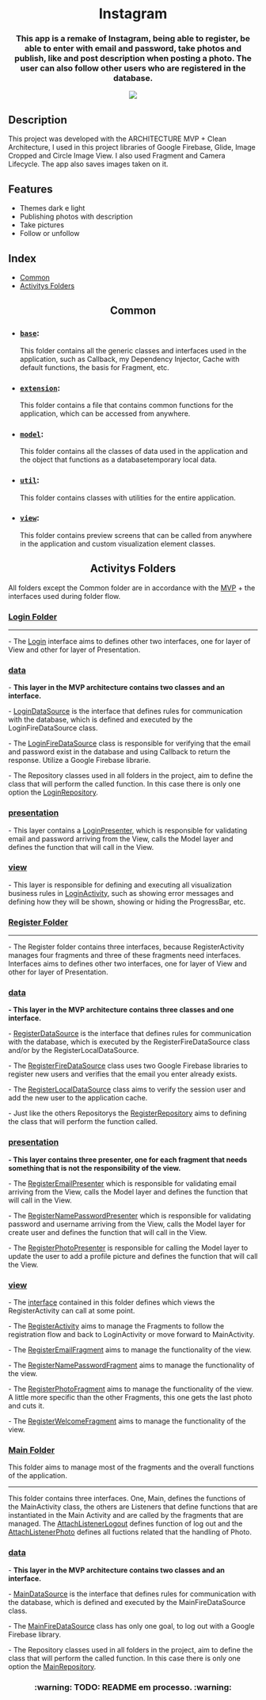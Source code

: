 <h1 align="center">Instagram</h1>
<h3 align="center">This app is a remake of Instagram, being able to register, be able to enter with email and password, take photos and publish, like and post description when posting a photo. The user can also follow other users who are registered in the database.</h3>

<div align="center">
    <img src="https://img.shields.io/static/v1?label=liscence&message=MIT&color=blue&style=flat">
</div>

## Description
<p>This project was developed with the ARCHITECTURE MVP + Clean Architecture, I used in this project libraries of Google Firebase, Glide, Image Cropped and Circle Image View. I also used Fragment and Camera Lifecycle. The app also saves images taken on it.</p>

## Features

- Themes dark e light
- Publishing photos with description
- Take pictures
- Follow or unfollow

## Index

<!--ts-->
* [Common](#common)
* [Activitys Folders](#activitys-folders)
<!--te-->

<article id="common">
    <h2 align="center">Common</h2>

- ### [`base`](https://github.com/BHM871/Instagram/tree/master/app/src/main/java/co/tiagoaguiar/course/instagram/common/base): 
    This folder contains all the generic classes and interfaces used in the application, such as Callback, my Dependency Injector, Cache with default functions, the basis for Fragment, etc.

- ### [`extension`](https://github.com/BHM871/Instagram/tree/master/app/src/main/java/co/tiagoaguiar/course/instagram/common/extension):
    This folder contains a file that contains common functions for the application, which can be accessed from anywhere.

- ### [`model`](https://github.com/BHM871/Instagram/tree/master/app/src/main/java/co/tiagoaguiar/course/instagram/common/model):
    This folder contains all the classes of data used in the application and the object that functions as a databasetemporary local data.

- ### [`util`](https://github.com/BHM871/Instagram/tree/master/app/src/main/java/co/tiagoaguiar/course/instagram/common/util):
    This folder contains classes with utilities for the entire application.

- ### [`view`](https://github.com/BHM871/Instagram/tree/master/app/src/main/java/co/tiagoaguiar/course/instagram/common/view):
    This folder contains preview screens that can be called from anywhere in the application and custom visualization element classes.
    
</article>

<article id="activitys-folders">
    <h2 align="center">Activitys Folders</h2>
    <p>All folders except the Common folder are in accordance with the <a href="https://www.actionlabs.com.br/insights/entenda-o-que-e-mvp-e-para-que-serve-essa-estrategia/">MVP</a> + the interfaces used during folder flow.</p>
    <section id="login-folder">
        <h3><a href="https://github.com/BHM871/Instagram/tree/master/app/src/main/java/co/tiagoaguiar/course/instagram/login">Login Folder</a></h3>
        <hr>
        <section id="login-interface">
            <p>
                - The <a href="https://github.com/BHM871/Instagram/tree/master/app/src/main/java/co/tiagoaguiar/course/instagram/login/Login.kt">Login</a> interface aims to defines other two interfaces, one for layer of View and other for layer of Presentation.
            </p>
        </section>
        <section id="login-mvp">
            <div id="login-model">
                <h3><a href="https://github.com/BHM871/Instagram/tree/master/app/src/main/java/co/tiagoaguiar/course/instagram/login/data">data</a></h3>
                <p>
                    - <b>This layer in the MVP architecture contains two classes and an interface.</b>
                </p>
                <p>
                    - <a href="https://github.com/BHM871/Instagram/tree/master/app/src/main/java/co/tiagoaguiar/course/instagram/login/data/LoginDataSource.kt">LoginDataSource</a> is the interface that defines rules for communication with the database, which is defined and executed by the LoginFireDataSource class.
                </p>
                <p>
                    - The <a href="https://github.com/BHM871/Instagram/tree/master/app/src/main/java/co/tiagoaguiar/course/instagram/login/data/LoginFireDataSource.kt">LoginFireDataSource</a> class is responsible for verifying that the email and password exist in the database and using Callback to return the response. Utilize a Google Firebase librarie.
                </p>
                <p>
                    - The Repository classes used in all folders in the project, aim to define the class that will perform the called function. In this case there is only one option the <a href="https://github.com/BHM871/Instagram/tree/master/app/src/main/java/co/tiagoaguiar/course/instagram/login/data/LoginRepository.kt">LoginRepository</a>.
                </p>
            </div>
            <div id="login-presenter">
                <h3><a href="https://github.com/BHM871/Instagram/tree/master/app/src/main/java/co/tiagoaguiar/course/instagram/login/presentation">presentation</a></h3>
                <p>
                    - This layer contains a <a href="https://github.com/BHM871/Instagram/tree/master/app/src/main/java/co/tiagoaguiar/course/instagram/login/presentation/LoginPresenter.kt">LoginPresenter</a>, which is responsible for validating email and password arriving from the View, calls the Model layer and defines the function that will call in the View.
                </p>
            </div>
            <div id="login-view">
                <h3><a href="https://github.com/BHM871/Instagram/tree/master/app/src/main/java/co/tiagoaguiar/course/instagram/login/view">view</a></h3>
                <p>
                    - This layer is responsible for defining and executing all visualization business rules in <a href="https://github.com/BHM871/Instagram/tree/master/app/src/main/java/co/tiagoaguiar/course/instagram/login/view/LoginActivity.kt">LoginActivity</a>, such as showing error messages and defining how they will be shown, showing or hiding the ProgressBar, etc.
                </p>
            </div>
        </section>
    </section>
    <section id="register-folder">
        <h3><a href="https://github.com/BHM871/Instagram/tree/master/app/src/main/java/co/tiagoaguiar/course/instagram/register">Register Folder</a></h3>
        <hr>
        <section id="register-interface">
            <p>
                - The Register folder contains three interfaces, because RegisterActivity manages four fragments and three of these fragments need interfaces. Interfaces aims to defines other two interfaces, one for layer of View and other for layer of Presentation.
            </p>
        </section>
        <section id="register-mvp">
            <div id="register-model">
                <h3><a href="https://github.com/BHM871/Instagram/tree/master/app/src/main/java/co/tiagoaguiar/course/instagram/register/data">data</a></h3>
                <p>
                    <b>- This layer in the MVP architecture contains three classes and one interface.</b>
                </p>
                <p>
                    - <a href="https://github.com/BHM871/Instagram/tree/master/app/src/main/java/co/tiagoaguiar/course/instagram/register/data/RegisterDataSource.kt">RegisterDataSource</a> is the interface that defines rules for communication with the database, which is executed by the RegisterFireDataSource class and/or by the RegisterLocalDataSource.
                </p>
                <p>
                    - The <a href="https://github.com/BHM871/Instagram/tree/master/app/src/main/java/co/tiagoaguiar/course/instagram/register/data/RegisterFireDataSource.kt">RegisterFireDataSource</a> class uses two Google Firebase libraries to register new users and verifies that the email you enter already exists.
                </p>
                <p>
                    - The <a href="https://github.com/BHM871/Instagram/tree/master/app/src/main/java/co/tiagoaguiar/course/instagram/register/data/RegisterLocalDataSource.kt">RegisterLocalDataSource</a> class aims to verify the session user and add the new user to the application cache.
                </p>
                <p id="repository">
                    - Just like the others Repositorys the <a href="https://github.com/BHM871/Instagram/tree/master/app/src/main/java/co/tiagoaguiar/course/instagram/register/data/RegisterRepository.kt">RegisterRepository</a> aims to defining the class that will perform the function called.
                </p>
            </div>
            <div id="register-presenter">
                <h3><a href="https://github.com/BHM871/Instagram/tree/master/app/src/main/java/co/tiagoaguiar/course/instagram/register/presenter">presentation</a></h3>
                <p>
                    <b>- This layer contains three presenter, one for each fragment that needs something that is not the responsibility of the view.</b>
                <p>
                    - The <a href="https://github.com/BHM871/Instagram/tree/master/app/src/main/java/co/tiagoaguiar/course/instagram/register/presenter/RegisterEmailPresenter.kt">RegisterEmailPresenter</a> which is responsible for validating email arriving from the View, calls the Model layer and defines the function that will call in the View. 
                </p>
                <p>
                    - The <a href="https://github.com/BHM871/Instagram/tree/master/app/src/main/java/co/tiagoaguiar/course/instagram/register/presenter/RegisterNamePasswordPresenter.kt">RegisterNamePasswordPresenter</a> which is responsible for validating password and username arriving from the View, calls the Model layer for create user and defines the function that will call in the View. 
                </p>
                <p>
                    - The <a href="https://github.com/BHM871/Instagram/tree/master/app/src/main/java/co/tiagoaguiar/course/instagram/register/presenter/RegisterPhotoPresenter.kt">RegisterPhotoPresenter</a> is responsible for calling the Model layer to update the user to add a profile picture and defines the function that will call the View.
                </p>
            </div>
            <div id="register-view">
                <h3><a href="https://github.com/BHM871/Instagram/tree/master/app/src/main/java/co/tiagoaguiar/course/instagram/register/view">view</a></h3>
                <p>
                    - The <a href="https://github.com/BHM871/Instagram/tree/master/app/src/main/java/co/tiagoaguiar/course/instagram/register/view/FragmentAttachListener.kt">interface</a> contained in this folder defines which views the RegisterActivity can call at some point.
                </p>
                <p>
                    - The <a href="https://github.com/BHM871/Instagram/tree/master/app/src/main/java/co/tiagoaguiar/course/instagram/register/view/RegisterActivity.kt">RegisterActivity</a> aims to manage the Fragments to follow the registration flow and back to LoginActivity or move forward to MainActivity.
                </p>
                <p>
                    - The <a href="https://github.com/BHM871/Instagram/tree/master/app/src/main/java/co/tiagoaguiar/course/instagram/register/view/RegisterEmailFragment.kt">RegisterEmailFragment</a> aims to manage the functionality of the view.
                </p>
                <p>
                    - The <a href="https://github.com/BHM871/Instagram/tree/master/app/src/main/java/co/tiagoaguiar/course/instagram/register/view/RegisterNamePasswordFragment.kt">RegisterNamePasswordFragment</a> aims to manage the functionality of the view.
                </p>
                <p>
                    - The <a href="https://github.com/BHM871/Instagram/tree/master/app/src/main/java/co/tiagoaguiar/course/instagram/register/view/RegisterPhotoFragment.kt">RegisterPhotoFragment</a> aims to manage the functionality of the view. A little more specific than the other Fragments, this one gets the last photo and cuts it.
                </p>
                <p>
                    - The <a href="https://github.com/BHM871/Instagram/tree/master/app/src/main/java/co/tiagoaguiar/course/instagram/register/view/RegisterWelcomeFragment.kt">RegisterWelcomeFragment</a> aims to manage the functionality of the view.
                </p>
            </div>
        </section>
    </section>
    <section id="main-folder">
        <h3><a href="https://github.com/BHM871/Instagram/tree/master/app/src/main/java/co/tiagoaguiar/course/instagram/main">Main Folder</a></h3>
        <p>
            This folder aims to manage most of the fragments and the overall functions of the application.
        </p>
        <hr>
        <section id="main-interface">
            <p>
                This folder contains three interfaces. One, Main, defines the functions of the MainActivity class, the others are Listeners that define functions that are instantiated in the Main Activity and are called by the fragments that are managed. The <a href="https://github.com/BHM871/Instagram/tree/master/app/src/main/java/co/tiagoaguiar/course/instagram/main/AttachListenerLogout.kt">AttachListenerLogout</a> defines function of log out and the <a href="https://github.com/BHM871/Instagram/tree/master/app/src/main/java/co/tiagoaguiar/course/instagram/main/AttachListenerPhoto.kt">AttachListenerPhoto</a> defines all fuctions related that the handling of Photo.
            </p>
        </section>
        <section id="main-mvp">
            <div id="main-model">
                <h3><a href="https://github.com/BHM871/Instagram/tree/master/app/src/main/java/co/tiagoaguiar/course/instagram/main/data">data</a></h3>
                <p>
                    - <b>This layer in the MVP architecture contains two classes and an interface.</b>
                </p>
                <p>
                    - <a href="https://github.com/BHM871/Instagram/tree/master/app/src/main/java/co/tiagoaguiar/course/instagram/main/data/MainDataSource.kt">MainDataSource</a> is the interface that defines rules for communication with the database, which is defined and executed by the MainFireDataSource class.
                </p>
                <p>
                    - The <a href="https://github.com/BHM871/Instagram/tree/master/app/src/main/java/co/tiagoaguiar/course/instagram/main/data/MainFireDataSource.kt">MainFireDataSource</a> class has only one goal, to log out with a Google Firebase library.
                </p>
                <p>
                    - The Repository classes used in all folders in the project, aim to define the class that will perform the called function. In this case there is only one option the <a href="https://github.com/BHM871/Instagram/tree/master/app/src/main/java/co/tiagoaguiar/course/instagram/main/data/MainRepository.kt">MainRepository</a>.
                </p>
            </div>
        </section>
    </section>
</article>

<h3 align="center">:warning: TODO: README em processo. :warning:</h3>
